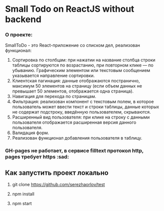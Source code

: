 # Small Todo on ReactJS without backend

### О проекте:
 SmallToDo - это React-приложение со списком дел, реализован функционал:
 
 1. Сортировка по столбцам: при нажатии на название столбца строки таблицы сортируются по возрастанию, при повторном клике — по убыванию. Графическим элементом или текстовым           сообщением указывается направление сортировки.
 2. Клиентская пагинация: данные отображаются постранично, максимум 50 элементов на страницу (если объем данных не превышает 50 элементов, отображается одна страница). 
 3. Навигация для перехода по страницам.
 4. Фильтрация: реализован компонент с текстовым полем, в которое пользователь может ввести текст и строки таблицы, данные которых не содержат подстроку, введённую пользователем,     скрываются.
 5. Расширенный вид пользователя: при клике на строку с данными пользователя отображается расширенная версия данного пользователя.
 6. Валидация форм.
 7. Реализован функционал добавления пользователя в таблицу.

### GH-pages не работает, в сервисе filltext протокол http, pages требует https :sad:



## Как запустить проект локально

1. git clone https://github.com/serezhaorlov/test

2. npm install

3. npm start
